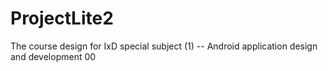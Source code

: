 # ProjectLite2
The course design for IxD special subject (1) -- Android application design and development
00